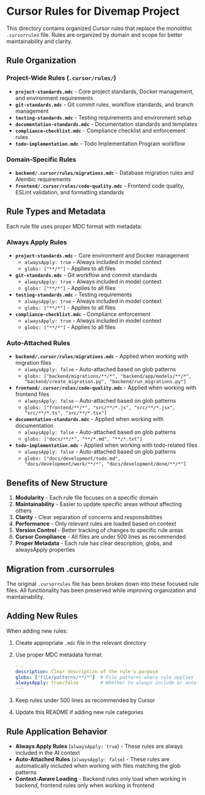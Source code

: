 # Cursor Rules for Divemap Project

This directory contains organized Cursor rules that replace the monolithic
`.cursorrules` file. Rules are organized by domain and scope for better
maintainability and clarity.

## Rule Organization

### Project-Wide Rules (`.cursor/rules/`)

- **`project-standards.mdc`** -
  Core project standards, Docker management, and environment requirements
- **`git-standards.mdc`** -
  Git commit rules, workflow standards, and branch management
- **`testing-standards.mdc`** - Testing requirements and environment setup
- **`documentation-standards.mdc`** - Documentation standards and templates
- **`compliance-checklist.mdc`** - Compliance checklist and enforcement rules
- **`todo-implementation.mdc`** - Todo Implementation Program workflow

### Domain-Specific Rules

- **`backend/.cursor/rules/migrations.mdc`** -
  Database migration rules and Alembic requirements
- **`frontend/.cursor/rules/code-quality.mdc`** -
  Frontend code quality, ESLint validation, and formatting standards

## Rule Types and Metadata

Each rule file uses proper MDC format with metadata:

### Always Apply Rules

- **`project-standards.mdc`** - Core environment and Docker management
  - `alwaysApply: true` - Always included in model context
  - `globs: ["**/*"]` - Applies to all files
- **`git-standards.mdc`** - Git workflow and commit standards
  - `alwaysApply: true` - Always included in model context
  - `globs: ["**/*"]` - Applies to all files
- **`testing-standards.mdc`** - Testing requirements
  - `alwaysApply: true` - Always included in model context
  - `globs: ["**/*"]` - Applies to all files
- **`compliance-checklist.mdc`** - Compliance enforcement
  - `alwaysApply: true` - Always included in model context
  - `globs: ["**/*"]` - Applies to all files

### Auto-Attached Rules

- **`backend/.cursor/rules/migrations.mdc`** -
  Applied when working with migration files
  - `alwaysApply: false` - Auto-attached based on glob patterns
  - `globs: ["backend/migrations/**/*", "backend/app/models/**/*",
"backend/create_migration.py", "backend/run_migrations.py"]`
- **`frontend/.cursor/rules/code-quality.mdc`** -
  Applied when working with frontend files
  - `alwaysApply: false` - Auto-attached based on glob patterns
  - `globs: ["frontend/**/*", "src/**/*.js", "src/**/*.jsx", "src/**/*.ts",
"src/**/*.tsx"]`
- **`documentation-standards.mdc`** - Applied when working with documentation
  - `alwaysApply: false` - Auto-attached based on glob patterns
  - `globs: ["docs/**/*", "**/*.md", "**/*.txt"]`
- **`todo-implementation.mdc`** - Applied when working with todo-related files
  - `alwaysApply: false` - Auto-attached based on glob patterns
  - `globs: ["docs/development/todo.md", "docs/development/work/**/*",
"docs/development/done/**/*"]`

## Benefits of New Structure

1. **Modularity** - Each rule file focuses on a specific domain
2. **Maintainability** - Easier to update specific areas without affecting
others
3. **Clarity** - Clear separation of concerns and responsibilities
4. **Performance** - Only relevant rules are loaded based on context
5. **Version Control** - Better tracking of changes to specific rule areas
6. **Cursor Compliance** - All files are under 500 lines as recommended
7. **Proper Metadata** - Each rule has clear description, globs, and alwaysApply
properties

## Migration from .cursorrules

The original `.cursorrules` file has been broken down into these focused rule
files. All functionality has been preserved while improving organization and
maintainability.

## Adding New Rules

When adding new rules:

1. Create appropriate `.mdc` file in the relevant directory
2. Use proper MDC metadata format:

   ```yaml
   ---
   description: Clear description of the rule's purpose
   globs: ["file/patterns/**/*"]  # File patterns where rule applies
   alwaysApply: true/false        # Whether to always include or auto-attach
   ---
   ```

3. Keep rules under 500 lines as recommended by Cursor
4. Update this README if adding new rule categories

## Rule Application Behavior

- **Always Apply Rules** (`alwaysApply: true`) -
  These rules are always included in the AI context
- **Auto-Attached Rules** (`alwaysApply: false`) -
  These rules are automatically included when working with files matching the glob
  patterns
- **Context-Aware Loading** -
  Backend rules only load when working in backend, frontend rules only when working
  in frontend
